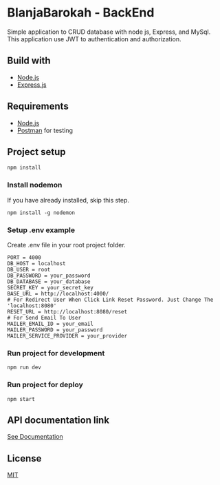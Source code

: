 # BlanjaBarokah - BackEnd

Simple application to CRUD database with node js, Express, and MySql.
This application use JWT to authentication and authorization.

## Build with
* [Node.js](https://nodejs.org/en/)
* [Express.js](https://expressjs.com/)

## Requirements
* [Node.js](https://nodejs.org/en/)
* [Postman](https://www.getpostman.com/) for testing

## Project setup

```
npm install
```

### Install nodemon

If you have already installed, skip this step.

```
npm install -g nodemon
```

### Setup .env example

Create .env file in your root project folder.

```
PORT = 4000
DB_HOST = localhost
DB_USER = root
DB_PASSWORD = your_password
DB_DATABASE = your_database
SECRET_KEY = your_secret_key
BASE_URL = http://localhost:4000/
# For Redirect User When Click Link Reset Password. Just Change The 'localhost:8080'
RESET_URL = http://localhost:8080/reset
# For Send Email To User
MAILER_EMAIL_ID = your_email
MAILER_PASSWORD = your_password
MAILER_SERVICE_PROVIDER = your_provider
```

### Run project for development
```
npm run dev
```

### Run project for deploy
```
npm start
```

## API documentation link

[See Documentation](https://documenter.getpostman.com/view/5773671/TVK5cM7E)

## License
[MIT](https://choosealicense.com/licenses/mit/)
